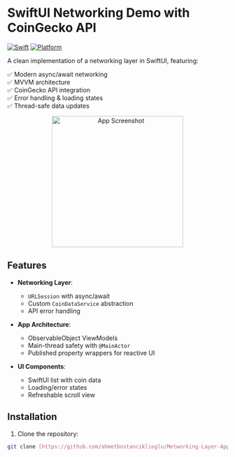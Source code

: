 # SwiftUI Networking Demo with CoinGecko API

[![Swift](https://img.shields.io/badge/Swift-5.9-orange.svg)](https://swift.org)
[![Platform](https://img.shields.io/badge/iOS-16%2B-blue)](https://developer.apple.com/ios/)

A clean implementation of a networking layer in SwiftUI, featuring:

✅ Modern async/await networking  
✅ MVVM architecture  
✅ CoinGecko API integration  
✅ Error handling & loading states  
✅ Thread-safe data updates  

<p align="center">
  <img src="https://i.imgur.com/your-screenshot.png" width="300" alt="App Screenshot">
</p>

## Features

- **Networking Layer**:
  - `URLSession` with async/await
  - Custom `CoinDataService` abstraction
  - API error handling

- **App Architecture**:
  - ObservableObject ViewModels
  - Main-thread safety with `@MainActor`
  - Published property wrappers for reactive UI

- **UI Components**:
  - SwiftUI list with coin data
  - Loading/error states
  - Refreshable scroll view

## Installation

1. Clone the repository:
```bash
git clone [https://github.com/ahmetbostanciklioglu/Metworking-Layer-App.git]
